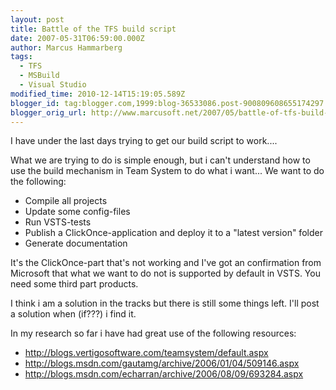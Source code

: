```yaml
---
layout: post
title: Battle of the TFS build script
date: 2007-05-31T06:59:00.000Z
author: Marcus Hammarberg
tags:
  - TFS
  - MSBuild
  - Visual Studio
modified_time: 2010-12-14T15:19:05.589Z
blogger_id: tag:blogger.com,1999:blog-36533086.post-900809608655174297
blogger_orig_url: http://www.marcusoft.net/2007/05/battle-of-tfs-build-script.html
---
```



I
have under the last days trying to get our build script to work....

What we are trying to do is simple enough, but i can't understand
how to use the build mechanism in Team System to do what i want... We
want to do the following:

- Compile all projects
- Update some config-files
- Run VSTS-tests
- Publish a ClickOnce-application and deploy
    it to a "latest version" folder
- Generate documentation

It's the ClickOnce-part that's not working and
<span id="SPELLING_ERROR_5" class="blsp-spelling-corrected">I've
got an confirmation from Microsoft that what we want to do not is
supported by default in VSTS. You need some third part
products.

I think i am a solution in the tracks but there is still some things
left. I'll post a solution when (if???) i find it.

In my research so far i have had great use of the following resources:

- <http://blogs.vertigosoftware.com/teamsystem/default.aspx>
- <http://blogs.msdn.com/gautamg/archive/2006/01/04/509146.aspx>
- <http://blogs.msdn.com/echarran/archive/2006/08/09/693284.aspx>

